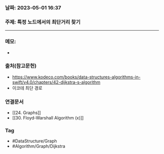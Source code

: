 ### 날짜: 2023-05-01 16:37

### 주제: 특정 노드에서의 최단거리 찾기
---
### 메모: 
- 

### 출처(참고문헌) 
- https://www.kodeco.com/books/data-structures-algorithms-in-swift/v4.0/chapters/42-dijkstra-s-algorithm
- 이코테 최단 경로

### 연결문서 
- [[24. Graphs]]
- [[30. Floyd-Warshall Algorithm (x)]]

### Tag
- #DataStructure/Graph 
- #Algorithm/Graph/Dijkstra 